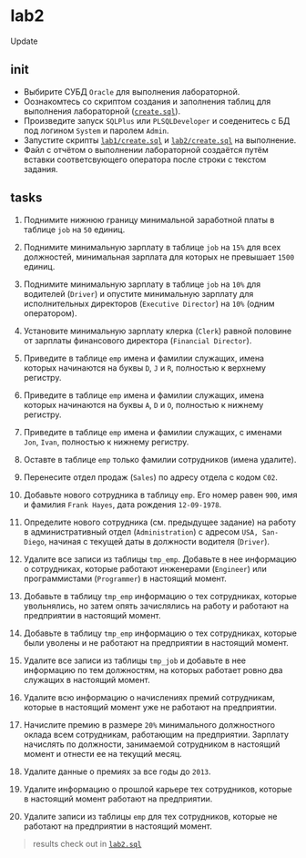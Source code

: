 # lab2

Update

## init

* Выбирите СУБД `Oracle` для выполнения лабораторной.
* Оознакомтесь со скриптом создания и заполнения таблиц для выполнения
  лабораторной
  ([`create.sql`](https://github.com/Drapegnik/bsu/blob/master/dms/lab2/create.sql)).
* Произведите запуск `SQLPlus` или `PLSQLDeveloper` и соеденитесь с БД под
  логином `System` и паролем `Admin`.
* Запустите скрипты
  [`lab1/create.sql`](<(https://github.com/Drapegnik/bsu/blob/master/dms/lab1/create.sql)>)
  и
  [`lab2/create.sql`](<(https://github.com/Drapegnik/bsu/blob/master/dms/lab2/create.sql)>)
  на выполнение.
* Файл с отчётом о выполнении лабораторной создаётся путём вставки
  соответсвующего оператора после строки с текстом задания.

## tasks

1. Поднимите нижнюю границу минимальной заработной платы в таблице `job` на `50`
   единиц.

2. Поднимите минимальную зарплату в таблице `job` на `15%` для всех должностей,
   минимальная зарплата для которых не превышает `1500` единиц.

3. Поднимите минимальную зарплату в таблице `job` на `10%` для водителей
   (`Driver`) и опустите минимальную зарплату для исполнительных директоров
   (`Executive Director`) на `10%` (одним оператором).

4. Установите минимальную зарплату клерка (`Clerk`) равной половине от зарплаты
   финансового директора (`Financial Director`).

5. Приведите в таблице `emp` имена и фамилии служащих, имена которых начинаются
   на буквы `D`, `J` и `R`, полностью к верхнему регистру.

6. Приведите в таблице `emp` имена и фамилии служащих, имена которых начинаются
   на буквы `A`, `D` и `O`, полностью к нижнему регистру.

7. Приведите в таблице `emp` имена и фамилии служащих, с именами `Jon`, `Ivan`,
   полностью к нижнему регистру.

8. Оставте в таблице `emp` только фамилии сотрудников (имена удалите).

9. Перенесите отдел продаж (`Sales`) по адресу отдела с кодом `C02`.

10. Добавьте нового сотрудника в таблицу `emp`. Его номер равен `900`, имя и
    фамилия `Frank Hayes`, дата рождения `12-09-1978`.

11. Определите нового сотрудника (см. предыдущее задание) на работу в
    административный отдел (`Administration`) с адресом `USA, San-Diego`,
    начиная с текущей даты в должности водителя (`Driver`).

12. Удалите все записи из таблицы `tmp_emp`. Добавьте в нее информацию о
    сотрудниках, которые работают инженерами (`Engineer`) или программистами
    (`Programmer`) в настоящий момент.

13. Добавьте в таблицу `tmp_emp` информацию о тех сотрудниках, которые
    увольнялись, но затем опять зачислялись на работу и работают на предприятии
    в настоящий момент.

14. Добавьте в таблицу `tmp_emp` информацию о тех сотрудниках, которые были
    уволены и не работают на предприятии в настоящий момент.

15. Удалите все записи из таблицы `tmp_job` и добавьте в нее информацию по тем
    должностям, на которых работает ровно два служащих в настоящий момент.

16. Удалите всю информацию о начислениях премий сотрудникам, которые в настоящий
    момент уже не работают на предприятии.

17. Начислите премию в размере `20%` минимального должностного оклада всем
    сотрудникам, работающим на предприятии. Зарплату начислять по должности,
    занимаемой сотрудником в настоящий момент и отнести ее на текущий месяц.

18. Удалите данные о премиях за все годы до `2013`.

19. Удалите информацию о прошлой карьере тех сотрудников, которые в настоящий
    момент работают на предприятии.

20. Удалите записи из таблицы `emp` для тех сотрудников, которые не работают на
    предприятии в настоящий момент.

> results check out in
> [`lab2.sql`](https://github.com/Drapegnik/bsu/blob/master/dms/lab2/lab2.sql)
